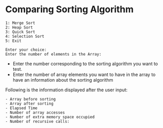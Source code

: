 # Comparing Sorting Algorithm
```
1: Merge Sort
2: Heap Sort
3: Quick Sort
4: Selection Sort
5: Exit

Enter your choice:	
Enter the number of elements in the Array:	
```
- Enter the number corresponding to the sorting algorithm you want to test.
- Enter the number of array elements you want to have in the array to have an information about the sorting algorithm


Following is the information displayed after the user input:
```
- Array before sorting
- Array after sorting
- Elapsed Time							 
- Number of array accesses					
- Number of extra memory space occupied
- Number of recursive calls:					
```
